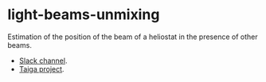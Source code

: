 # light-beams-unmixing

Estimation of the position of the beam of a heliostat in the presence of other beams.

* [Slack channel](https://tec-multimedia-ual.slack.com/messages/light-beams-unmixing/).
* [Taiga project](https://tree.taiga.io/project/vicente-gonzalez-ruiz-light-beams-unmixing).
